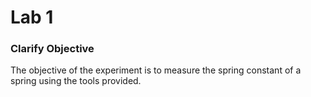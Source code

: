 # Lab 1

### Clarify Objective

The objective of the experiment is to measure the spring constant of a spring using the tools provided. 